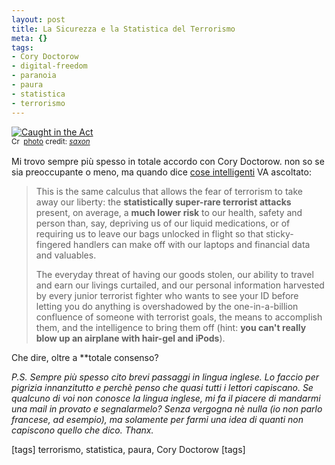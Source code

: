 ```yaml
--- 
layout: post
title: La Sicurezza e la Statistica del Terrorismo
meta: {}
tags: 
- Cory Doctorow
- digital-freedom
- paranoia
- paura
- statistica
- terrorismo
---
```

<a href="http://www.flickr.com/photos/67318348@N00/288741595/" title="Caught in the Act" target="_blank"><img src="http://farm1.static.flickr.com/114/288741595_c22f4b0f6b.jpg" alt="Caught in the Act" border="0" /></a>  
<small><a href="http://creativecommons.org/licenses/by-nd/2.0/" title="Attribution-NoDerivs License" target="_blank"><img src="http://www.lastknight.com/wp-content/plugins/photo-dropper/images/cc.png" alt="Creative Commons License" border="0" width="16" height="16" align="absmiddle" /></a> <a href="http://www.photodropper.com/photos/" target="_blank">photo</a> credit: <a href="http://www.flickr.com/photos/67318348@N00/288741595/" title="*saxon*" target="_blank">*saxon*</a></small>  
  
Mi trovo sempre più spesso in totale accordo con Cory Doctorow. non so se sia preoccupante o meno, ma quando dice [cose intelligenti](http://www.boingboing.net/2008/05/20/security-and-the-sta.html) VA ascoltato:  
  
> This is the same calculus that allows the fear of terrorism to take away our liberty: the **statistically super-rare terrorist attacks** present, on average, a **much lower risk** to our health, safety and person than, say, depriving us of our liquid medications, or of requiring us to leave our bags unlocked in flight so that sticky-fingered handlers can make off with our laptops and financial data and valuables.  
>  
>The everyday threat of having our goods stolen, our ability to travel and earn our livings curtailed, and our personal information harvested by every junior terrorist fighter who wants to see your ID before letting you do anything is overshadowed by the one-in-a-billion confluence of someone with terrorist goals, the means to accomplish them, and the intelligence to bring them off (hint: **you can't really blow up an airplane with hair-gel and iPods**).   
  
Che dire, oltre a **totale consenso?  
  
*P.S. Sempre più spesso cito brevi passaggi in lingua inglese. Lo faccio per pigrizia innanzitutto e perchè penso che quasi tutti i lettori capiscano. Se qualcuno di voi non conosce la lingua inglese, mi fa il piacere di mandarmi una mail in provato e segnalarmelo? Senza vergogna nè nulla (io non parlo francese, ad esempio), ma solamente per farmi una idea di quanti non capiscono quello che dico. Thanx.*

[tags] terrorismo, statistica, paura, Cory Doctorow [tags] 
